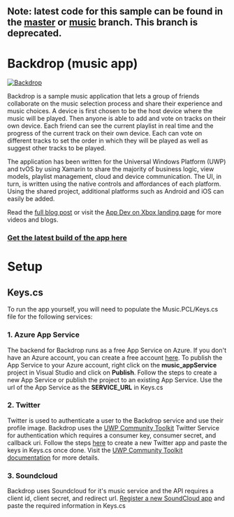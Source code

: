 ## **Note:** latest code for this sample can be found in the [master](https://github.com/Microsoft/uwp-experiences) or [music](https://github.com/Microsoft/uwp-experiences/tree/music/apps/music) branch. This branch is deprecated.

# Backdrop (music app)

[![Backdrop](http://imgur.com/CPWPlHE.png)](https://www.youtube.com/watch?v=Gj8IWdeYunQ)

Backdrop is a sample music application that lets a group of friends collaborate on the music selection process and share their experience and music choices. A device is first chosen to be the host device where the music will be played. Then anyone is able to add and vote on tracks on their own device. Each friend can see the current playlist in real time and the progress of the current track on their own device. Each can vote on different tracks to set the order in which they will be played as well as suggest other tracks to be played. 

The application has been written for the Universal Windows Platform (UWP) and tvOS by using Xamarin to share the majority of business logic, view models, playlist management, cloud and device communication. The UI, in turn, is written using the native controls and affordances of each platform. Using the shared project, additional platforms such as Android and iOS can easily be added.

Read the [full blog post](https://blogs.windows.com/buildingapps/2016/09/23/background-audio-and-cross-platform-development-with-xamarin-app-dev-on-xbox-series) or visit the [App Dev on Xbox landing page](http://aka.ms/xboxappdev) for more videos and blogs.

### [Get the latest build of the app here](https://1drv.ms/f/s!AjZLNGpIZBbgruphmcOvpZogOprcdQ)

# Setup

## Keys.cs
To run the app yourself, you will need to populate the Music.PCL/Keys.cs file for the following services:

### 1. Azure App Service

The backend for Backdrop runs as a free App Service on Azure. If you don't have an Azure account, you can create a free account [here](https://azure.microsoft.com/free/).
To publish the App Service to your Azure account, right click on the **music_appService** project in Visual Studio and click on **Publish**. Follow the steps to create a new App Service or publish the project to an existing App Service. Use the url of the App Service as the **SERVICE_URL** in Keys.cs

### 2. Twitter

Twitter is used to authenticate a user to the Backdrop service and use their profile image. Backdrop uses the [UWP Community Toolkit](https://github.com/Microsoft/UWPCommunityToolkit) Twitter Service for authentication which requires a consumer key, consumer secret, and callback uri. Follow the steps [here](https://apps.twitter.com/app/new) to create a new Twitter app and paste the keys in Keys.cs once done. Visit the [UWP Community Toolkit documentation](https://developer.microsoft.com/en-us/windows/uwp-community-toolkit/services/twitter.htm) for more details.

### 3. Soundcloud

Backdrop uses Soundcloud for it's music service and the API requires a client id, client secret, and redirect url. [Register a new SoundCloud app](http://soundcloud.com/you/apps/new) and paste the required information in Keys.cs
